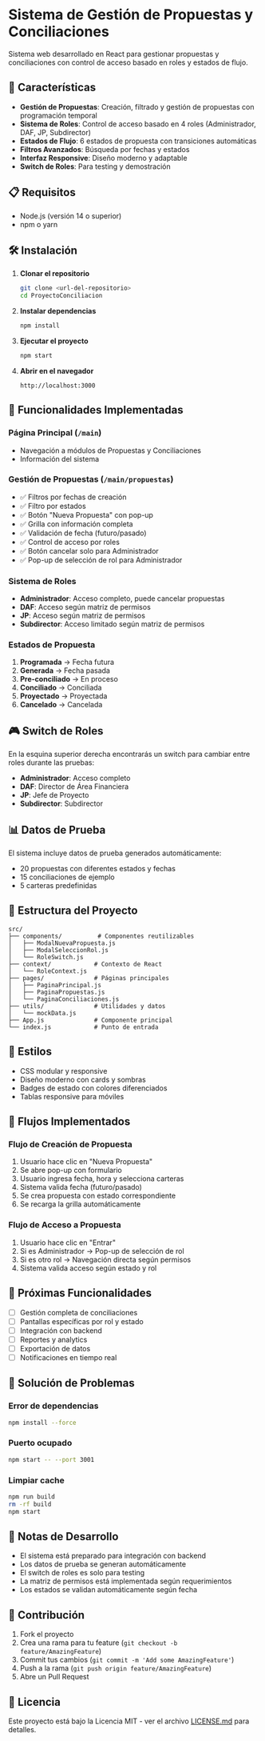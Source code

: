 # Sistema de Gestión de Propuestas y Conciliaciones

Sistema web desarrollado en React para gestionar propuestas y conciliaciones con control de acceso basado en roles y estados de flujo.

## 🚀 Características

- **Gestión de Propuestas**: Creación, filtrado y gestión de propuestas con programación temporal
- **Sistema de Roles**: Control de acceso basado en 4 roles (Administrador, DAF, JP, Subdirector)
- **Estados de Flujo**: 6 estados de propuesta con transiciones automáticas
- **Filtros Avanzados**: Búsqueda por fechas y estados
- **Interfaz Responsive**: Diseño moderno y adaptable
- **Switch de Roles**: Para testing y demostración

## 📋 Requisitos

- Node.js (versión 14 o superior)
- npm o yarn

## 🛠️ Instalación

1. **Clonar el repositorio**
   ```bash
   git clone <url-del-repositorio>
   cd ProyectoConciliacion
   ```

2. **Instalar dependencias**
   ```bash
   npm install
   ```

3. **Ejecutar el proyecto**
   ```bash
   npm start
   ```

4. **Abrir en el navegador**
   ```
   http://localhost:3000
   ```

## 🎯 Funcionalidades Implementadas

### Página Principal (`/main`)
- Navegación a módulos de Propuestas y Conciliaciones
- Información del sistema

### Gestión de Propuestas (`/main/propuestas`)
- ✅ Filtros por fechas de creación
- ✅ Filtro por estados
- ✅ Botón "Nueva Propuesta" con pop-up
- ✅ Grilla con información completa
- ✅ Validación de fecha (futuro/pasado)
- ✅ Control de acceso por roles
- ✅ Botón cancelar solo para Administrador
- ✅ Pop-up de selección de rol para Administrador

### Sistema de Roles
- **Administrador**: Acceso completo, puede cancelar propuestas
- **DAF**: Acceso según matriz de permisos
- **JP**: Acceso según matriz de permisos  
- **Subdirector**: Acceso limitado según matriz de permisos

### Estados de Propuesta
1. **Programada** → Fecha futura
2. **Generada** → Fecha pasada
3. **Pre-conciliado** → En proceso
4. **Conciliado** → Conciliada
5. **Proyectado** → Proyectada
6. **Cancelado** → Cancelada

## 🎮 Switch de Roles

En la esquina superior derecha encontrarás un switch para cambiar entre roles durante las pruebas:

- **Administrador**: Acceso completo
- **DAF**: Director de Área Financiera
- **JP**: Jefe de Proyecto
- **Subdirector**: Subdirector

## 📊 Datos de Prueba

El sistema incluye datos de prueba generados automáticamente:
- 20 propuestas con diferentes estados y fechas
- 15 conciliaciones de ejemplo
- 5 carteras predefinidas

## 🔧 Estructura del Proyecto

```
src/
├── components/          # Componentes reutilizables
│   ├── ModalNuevaPropuesta.js
│   ├── ModalSeleccionRol.js
│   └── RoleSwitch.js
├── context/            # Contexto de React
│   └── RoleContext.js
├── pages/              # Páginas principales
│   ├── PaginaPrincipal.js
│   ├── PaginaPropuestas.js
│   └── PaginaConciliaciones.js
├── utils/              # Utilidades y datos
│   └── mockData.js
├── App.js              # Componente principal
└── index.js            # Punto de entrada
```

## 🎨 Estilos

- CSS modular y responsive
- Diseño moderno con cards y sombras
- Badges de estado con colores diferenciados
- Tablas responsive para móviles

## 🔄 Flujos Implementados

### Flujo de Creación de Propuesta
1. Usuario hace clic en "Nueva Propuesta"
2. Se abre pop-up con formulario
3. Usuario ingresa fecha, hora y selecciona carteras
4. Sistema valida fecha (futuro/pasado)
5. Se crea propuesta con estado correspondiente
6. Se recarga la grilla automáticamente

### Flujo de Acceso a Propuesta
1. Usuario hace clic en "Entrar"
2. Si es Administrador → Pop-up de selección de rol
3. Si es otro rol → Navegación directa según permisos
4. Sistema valida acceso según estado y rol

## 🚧 Próximas Funcionalidades

- [ ] Gestión completa de conciliaciones
- [ ] Pantallas específicas por rol y estado
- [ ] Integración con backend
- [ ] Reportes y analytics
- [ ] Exportación de datos
- [ ] Notificaciones en tiempo real

## 🐛 Solución de Problemas

### Error de dependencias
```bash
npm install --force
```

### Puerto ocupado
```bash
npm start -- --port 3001
```

### Limpiar cache
```bash
npm run build
rm -rf build
npm start
```

## 📝 Notas de Desarrollo

- El sistema está preparado para integración con backend
- Los datos de prueba se generan automáticamente
- El switch de roles es solo para testing
- La matriz de permisos está implementada según requerimientos
- Los estados se validan automáticamente según fecha

## 🤝 Contribución

1. Fork el proyecto
2. Crea una rama para tu feature (`git checkout -b feature/AmazingFeature`)
3. Commit tus cambios (`git commit -m 'Add some AmazingFeature'`)
4. Push a la rama (`git push origin feature/AmazingFeature`)
5. Abre un Pull Request

## 📄 Licencia

Este proyecto está bajo la Licencia MIT - ver el archivo [LICENSE.md](LICENSE.md) para detalles.
